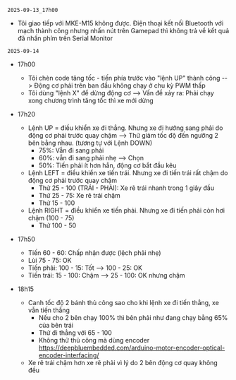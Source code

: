 `2025-09-13_17h00`
- Tôi giao tiếp với MKE-M15 không được. Điện thoại kết nối Bluetooth với mạch thành công nhưng nhấn nút trên Gamepad thì không trả về kết quả đã nhấn phím trên Serial Monitor

`2025-09-14`
- 17h00
    + Tôi chèn code tăng tốc - tiến phía trước vào "lệnh UP" thành công --> Động cơ phải trên ban đầu không chạy ở chu kỳ PWM thấp
    + Tôi dùng "lệnh X" để dừng động cơ --> Vấn đề xảy ra: Phải chạy xong chương trình tăng tốc thì xe mới dừng

- 17h20
    - Lệnh UP = điều khiển xe đi thẳng. Nhưng xe đi hướng sang phải do động cơ phải trước quay chậm --> Thử giảm tốc độ đến ngưỡng 2 bên bằng nhau. (tương tự với Lệnh DOWN)
        - 75%: Vẫn đi sang phải
        - 60%: vẫn đi sang phải nhẹ --> Chọn
        - 50%: Tiến phải ít hơn hẳn, động cơ bắt đầu kêu
    - Lệnh LEFT = điều khiển xe tiến trái. Nhưng xe đi tiến trái rất chậm do động cơ phải trước quay chậm
        - Thử 25 - 100 (TRÁI - PHẢI): Xe rẽ trái nhanh trong 1 giây đầu
        - Thử 25 - 75: Xe rẽ trái chậm
        - Thử 15 - 100
    - Lệnh RIGHT = điều khiển xe tiến phải. Nhưng xe đi tiến phải còn hơi chậm (100 - 75)
        - Thử 100 - 50

- 17h50
    - Tiến 60 - 60: Chấp nhận được (lệch phải nhẹ)
    - Lùi 75 - 75: OK
    - Tiến phải: 100 - 15: Tốt --> 100 - 25: OK
    - Tiến trái: 15 - 100: Chậm --> 25 - 100: OK nhưng chậm

- 18h15
    - Canh tốc độ 2 bánh thủ công sao cho khi lệnh xe đi tiến thẳng, xe vẫn tiến thẳng
        - Nếu cho 2 bên chạy 100%  thì bên phải như đang chạy bằng 65% của bên trái
        - Thử đi thẳng với 65 - 100
        - Không thử thủ công mà dùng encoder
        https://deepbluembedded.com/arduino-motor-encoder-optical-encoder-interfacing/
    - Xe rẽ trái chậm hơn xe rẽ phải vì lý do 2 bên động cơ quay không đều